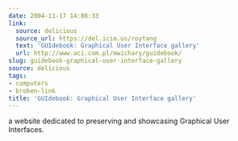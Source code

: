 ```yaml
---
date: 2004-11-17 14:08:33
link:
  source: delicious
  source_url: https://del.icio.us/roytang
  text: 'GUIdebook: Graphical User Interface gallery'
  url: http://www.aci.com.pl/mwichary/guidebook/
slug: guidebook-graphical-user-interface-gallery
source: delicious
tags:
- computers
- broken-link
title: 'GUIdebook: Graphical User Interface gallery'
---
```


a website dedicated to preserving and showcasing Graphical User Interfaces.